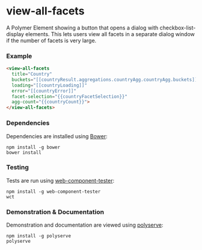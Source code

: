 # view-all-facets

A Polymer Element showing a button that opens a dialog with checkbox-list-display elements.  This lets users view all facets in a separate dialog window if the number of facets is very large. 

### Example
```html
<view-all-facets
  title="Country"
  buckets="[[countryResult.aggregations.countryAgg.countryAgg.buckets]]"
  loading="[[countryLoading]]"
  error="[[countryError]]"
  facet-selection="{{countryFacetSelection}}"
  agg-count="{{countryCount}}">
</view-all-facets>
```

### Dependencies

Dependencies are installed using [Bower](http://bower.io/):

    npm install -g bower
    bower install

### Testing

Tests are run using [web-component-tester](https://github.com/Polymer/web-component-tester):

    npm install -g web-component-tester
    wct

### Demonstration & Documentation

Demonstration and documentation are viewed using [polyserve](https://github.com/PolymerLabs/polyserve):

    npm install -g polyserve
    polyserve

